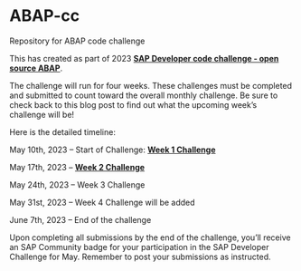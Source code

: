 # ABAP-cc
Repository for ABAP code challenge 

This has created as part of 2023 [**SAP Developer code challenge - open source ABAP**](https://blogs.sap.com/2023/05/10/sap-developer-code-challenge-open-source-abap/).

The challenge will run for four weeks. These challenges must be completed and submitted to count toward the overall monthly challenge. Be sure to check back to this blog post to find out what the upcoming week’s challenge will be!

Here is the detailed timeline:

May 10th, 2023 – Start of Challenge: [**Week 1 Challenge**](https://groups.community.sap.com/t5/application-development/sap-developer-code-challenge-open-source-abap-week-1/m-p/259306#M1284)

May 17th, 2023 – [**Week 2 Challenge**](https://groups.community.sap.com/t5/application-development/sap-developer-code-challenge-open-source-abap-week-2/m-p/260727#M1372)

May 24th, 2023 – Week 3 Challenge

May 31st, 2023 – Week 4 Challenge will be added

June 7th, 2023 – End of the challenge

Upon completing all submissions by the end of the challenge, you’ll receive an SAP Community badge for your participation in the SAP Developer Challenge for May. Remember to post your submissions as instructed.
